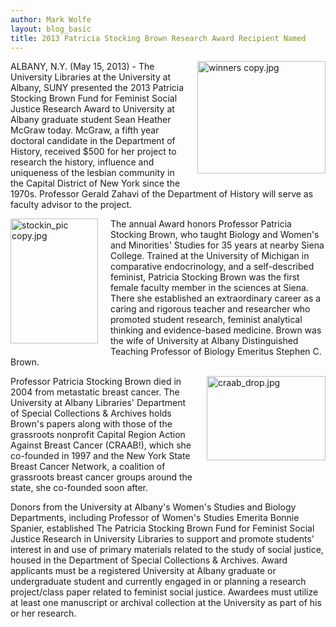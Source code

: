 ```yaml
---
author: Mark Wolfe
layout: blog_basic
title: 2013 Patricia Stocking Brown Research Award Recipient Named
---
```

<div class="entry-body">
<p><img alt="winners copy.jpg" class="mt-image-right" height="180" src="{{ site.url }}/posts-img/winners%20copy.jpg" style="float: right; margin: 0 0 20px 20px;" width="205">ALBANY, N.Y. (May 15, 2013) - The University Libraries at the University at Albany, SUNY presented the 2013 Patricia Stocking Brown Fund for Feminist Social Justice Research Award to University at Albany graduate student Sean Heather McGraw today.  McGraw, a fifth year doctoral candidate in the Department of History, received $500 for her project to research the history, influence and uniqueness of the lesbian community in the Capital District of New York since the 1970s.  Professor Gerald Zahavi of the Department of History will serve as faculty advisor to the project.  </img></p>
<p><img alt="stockin_pic copy.jpg" class="mt-image-left" height="200" src="{{ site.url }}/posts-img/stockin_pic%20copy.jpg" style="float: left; margin: 0 20px 20px 0;" width="140"/></p>
<p></p>
<p>The annual Award honors Professor Patricia Stocking Brown, who taught Biology and Women's and Minorities' Studies for 35 years at nearby Siena College. Trained at the University of Michigan in comparative endocrinology, and a self-described feminist, Patricia Stocking Brown was the first female faculty member in the sciences at Siena. There she established an extraordinary career as a caring and rigorous teacher and researcher who promoted student research, feminist analytical thinking and evidence-based medicine.  Brown was the wife of University at Albany Distinguished Teaching Professor of Biology Emeritus Stephen C. Brown.</p>
<p><img alt="craab_drop.jpg" class="mt-image-right" height="135" src="{{ site.url }}/posts-img/craab_drop.jpg" style="float: right; margin: 0 0 20px 20px;" width="190"/></p>
<p>Professor Patricia Stocking Brown died in 2004 from metastatic breast cancer. The University at Albany Libraries' Department of Special Collections &amp; Archives holds Brown's papers along with those of the grassroots nonprofit Capital Region Action Against Breast Cancer (CRAAB!), which she co-founded in 1997 and the New York State Breast Cancer Network, a coalition of grassroots breast cancer groups around the state, she co-founded soon after.</p>
<p>Donors from the University at Albany's Women's Studies and Biology Departments, including Professor of Women's Studies Emerita Bonnie Spanier, established The Patricia Stocking Brown Fund for Feminist Social Justice Research in University Libraries to support and promote students' interest in and use of primary materials related to the study of social justice, housed in the Department of Special Collections &amp; Archives.  Award applicants must be a registered University at Albany graduate or undergraduate student and currently engaged in or planning a research project/class paper related to feminist social justice.  Awardees must utilize at least one manuscript or archival collection at the University as part of his or her research. </p>
</div>